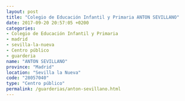 ```yaml
---
layout: post
title: "Colegio de Educación Infantil y Primaria ANTON SEVILLANO"
date: 2017-09-20 20:57:05 +0200
categories:
- Colegio de Educación Infantil y Primaria
- madrid
- sevilla-la-nueva
- Centro público
- guarderia
name: "ANTON SEVILLANO"
province: "Madrid"
location: "Sevilla la Nueva"
code: "28057040"
type: "Centro público"
permalink: /guarderias/anton-sevillano.html
---
```

